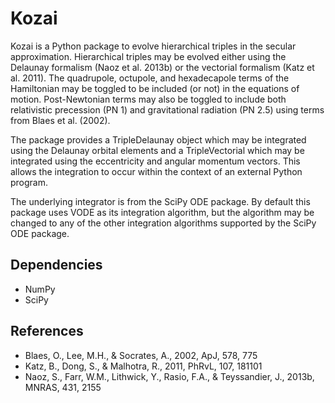 # Kozai

Kozai is a Python package to evolve hierarchical triples in the secular
approximation.  Hierarchical triples may be evolved either using the
Delaunay formalism (Naoz et al. 2013b) or the vectorial formalism (Katz et
al. 2011).  The quadrupole, octupole, and hexadecapole terms of the
Hamiltonian may be toggled to be included (or not) in the equations of
motion.  Post-Newtonian terms may also be toggled to include both
relativistic precession (PN 1) and gravitational radiation (PN 2.5) using
terms from Blaes et al. (2002). 

The package provides a TripleDelaunay object which may be integrated using
the Delaunay orbital elements and a TripleVectorial which may be integrated
using the eccentricity and angular momentum vectors.  This allows the
integration to occur within the context of an external Python program.

The underlying integrator is from the SciPy ODE package.  By default this
package uses VODE as its integration algorithm, but the algorithm may be
changed to any of the other integration algorithms supported by the SciPy
ODE package.

## Dependencies

-  NumPy
-  SciPy

## References

- Blaes, O., Lee, M.H., & Socrates, A., 2002, ApJ, 578, 775
- Katz, B., Dong, S., & Malhotra, R., 2011, PhRvL, 107, 181101
- Naoz, S., Farr, W.M., Lithwick, Y., Rasio, F.A., & Teyssandier, J., 2013b,
  MNRAS, 431, 2155
